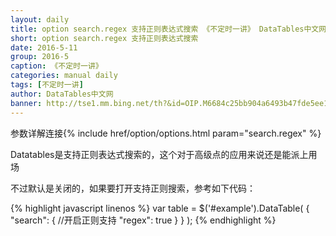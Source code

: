 ```yaml
---
layout: daily
title: option search.regex 支持正则表达式搜索 《不定时一讲》 DataTables中文网
short: option search.regex 支持正则表达式搜索
date: 2016-5-11
group: 2016-5
caption: 《不定时一讲》
categories: manual daily
tags: [不定时一讲]
author: DataTables中文网
banner: http://tse1.mm.bing.net/th?&id=OIP.M6684c25bb904a6493b47fde5ee19822co0&w=300&h=203&c=0&pid=1.9&rs=0&p=0
---
```

参数详解连接{% include href/option/options.html param="search.regex" %}

Datatables是支持正则表达式搜索的，这个对于高级点的应用来说还是能派上用场

不过默认是关闭的，如果要打开支持正则搜索，参考如下代码：
<!--more-->

{% highlight javascript linenos %}
    var table = $('#example').DataTable( {
          "search": {
            //开启正则支持
            "regex": true
          }
    } );
{% endhighlight %}
